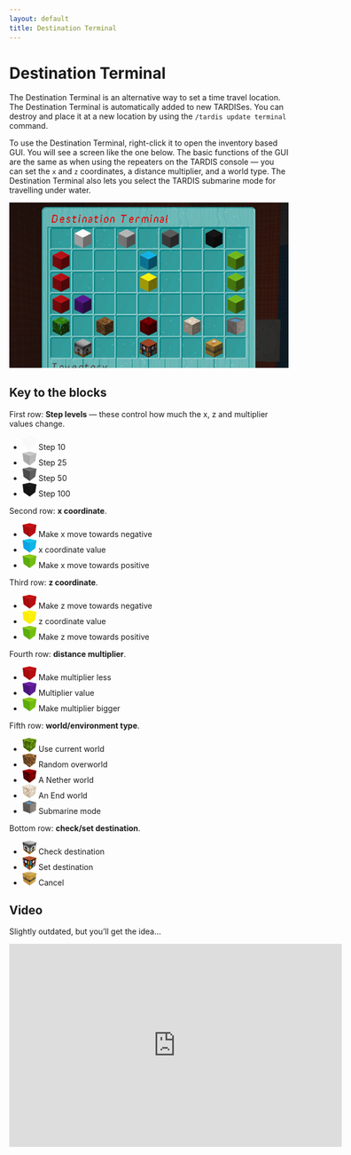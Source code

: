 ```yaml
---
layout: default
title: Destination Terminal
---
```


# Destination Terminal

The Destination Terminal is an alternative way to set a time travel location. The Destination Terminal is automatically
added to new TARDISes. You can destroy and place it at a new location by using the `/tardis update terminal` command.

To use the Destination Terminal, right-click it to open the inventory based GUI. You will see a screen like the one
below. The basic functions of the GUI are the same as when using the repeaters on the TARDIS console — you can set
the `x` and `z` coordinates, a distance multiplier, and a world type. The Destination Terminal also lets you select the
TARDIS submarine mode for travelling under water.

![Destination Terminal](/images/docs/destination-terminal.jpg)

## Key to the blocks

First row: **Step levels** — these control how much the x, z and multiplier values change.

- ![Step 10](/images/icons/35_0.png) Step 10
- ![Step 25](/images/icons/35_8.png) Step 25
- ![Step 50](/images/icons/35_7.png) Step 50
- ![Step 100](/images/icons/35_15.png) Step 100

Second row: **x coordinate**.

- ![-ve x](/images/icons/35_14.png) Make x move towards negative
- ![x coordinate](/images/icons/35_3.png) x coordinate value
- ![+ve x](/images/icons/35_5.png) Make x move towards positive

Third row: **z coordinate**.

- ![-ve z](/images/icons/35_14.png) Make z move towards negative
- ![z coordinate](/images/icons/35_4.png) z coordinate value
- ![+ve z](/images/icons/35_5.png) Make z move towards positive

Fourth row: **distance multiplier**.

- ![less](/images/icons/35_14.png) Make multiplier less
- ![multiplier](/images/icons/35_10.png) Multiplier value
- ![more](/images/icons/35_5.png) Make multiplier bigger

Fifth row: **world/environment type**.

- ![current world](/images/icons/18_0.png) Use current world
- ![random](/images/icons/3_0.png) Random overworld
- ![nether](/images/icons/87_0.png) A Nether world
- ![the end](/images/icons/121_0.png) An End world
- ![submarine](/images/icons/326_0.png) Submarine mode

Bottom row: **check/set destination**.

- ![check](/images/icons/33_0.png) Check destination
- ![set](/images/icons/47_0.png) Set destination
- ![cancel](/images/icons/46_0.png) Cancel

## Video

Slightly outdated, but you’ll get the idea...

<iframe src="https://player.vimeo.com/video/68899459" width="600" height="366" frameborder="0" webkitallowfullscreen mozallowfullscreen allowfullscreen></iframe>
